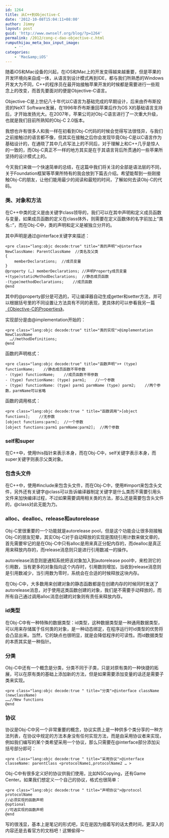 ```yaml
---
id: 1264
title: 从C++到Objective-C
date: '2012-10-08T15:04:11+08:00'
author: Jimmy
layout: post
guid: 'http://www.ownself.org/blog/?p=1264'
permalink: /2012/cong-c-dao-objective-c.html
rumputhijau_meta_box_input_image:
    - ''
categories:
    - 'Mac&amp;iOS'
---
```


随着iOS和Mac设备的兴起，在iOS和Mac上的开发变得越来越重要，但是苹果的开发环境向来自成一体，从语言到设计模式再到IDE，都与我们所熟悉的Windows开发大为不同，C++的程序员在最开始接触苹果开发的时候都是需要进行一些观念上的改变，而首先要面对的便是Objective-C语言。

Objective-C是上世纪八十年代以C语言为基础完成的早期设计，后来由乔布斯投资的NeXT Software发展，在1996年乔布斯重回苹果后作为OS X的基础语言支持后，才开始发扬光大。在2007年，苹果公司对Obj-C语言进行了一次重大升级，也就是我们目前所熟知的Obj-C 2.0版本。

我想也许有很多人和我一样在初看到Obj-C代码的时候会觉得写法很怪异，与我们之前接触过的语言都不像，但其实在接触之后你会发现毕竟Obj-C是以C语言作为基础设计的，在通晓了其中几点写法上的不同后，对于理解上和C++几乎是惊人的一致的，而Obj-C真正不一样的地方其实是在于其语言背后所贯通的一些苹果所坚持的设计模式上的。

今天我们来做一个快速简单的总结，在这篇中我们将关注的全部是语法层的不同，关于Foundation框架等苹果所特有的我会放到下篇去介绍。希望能帮到一些刚接触Obj-C的朋友，让他们能用最少的阅读和最短的时间，了解如何去读Obj-C的代码。

### 类、对象和方法

在C++中类的定义是由关键字class领导的，我们可以在其中声明和定义成员函数与变量，如果成员函数的定义在class体外，则需要在定义函数体的名字前加上“类名::”，而在Obj-C中，类的声明和定义是被独立分开的。

其中声明是通过@interface关键字来描述：

```
<pre class="lang:objc decode:true" title="类的声明">@interface NewClassName: ParentClassName  //类名及父类
{
    memberDeclarations;  //成员变量
}
@property (…) memberDeclarations; //声明Property成员变量
+(type)staticMethodDeclarations;  //静态成员函数
-(type)methodDeclarations;    //成员函数
@end
```

其中的@property部分是可选的，可让编译器自动生成getter和setter方法，并可以根据括号里的不同设置让方法具有不同的表现，更具体的可以参看我另一篇[《Objective-C的Properties》](http://www.ownself.org/blog/2012/objective-c-de-properties.html)。

实现部分是由@implementation开始的：

```
<pre class="lang:objc decode:true" title="类的实现">@implementation NewClassName
  …//methodDefinitions;
@end
```

函数的声明格式：

```
<pre class="lang:objc decode:true" title="函数声明">+ (type) functionName;    //静态成员函数不带参数
- (type) functionName;    //成员函数不带参数
- (type) functionName: (type) parm1;    //一个参数
- (type) functionName: (type) parm1 parmName (type) parm2;    //两个参数，parmName可以省略
```

函数的调用格式：

```
<pre class="lang:objc decode:true " title="函数调用">[object functions];    //无参数
[object functions:parm];  //一个参数
[object functions:parm1 parmName:parm2];  //两个参数
```

### self和super

在C++中，使用this指针来表示本身，而在Obj-C中，self关键字表示本身，而super关键字则表示父类对象。

### 包含头文件

在C++中，使用#include来包含头文件，而在Obj-C中，使用#import来包含头文件，另外还有关键字@class可以告诉编译器制定关键字是什么类而不需要引用头文件来加快编译过程，不过如果需要调用相关类的方法，那么还是需要包含头文件的，@class对此无能为力。

### alloc、dealloc、release和autorelease

Obj-C里很重要的一个功能就是autorelease pool，但是这个功能会让很多刚接触Obj-C的朋友犯晕，其实Obj-C对于自动释放的实现是围绕引用计数来做文章的，首先需要牢记的是在Obj-C中只有alloc是用来真正分配内存的，而dealloc是真正用来释放内存的，而release消息则只是进行引用数减一的操作。

autorelease消息则是通知系统把该对象加入到autorelease pool中，来检测它的引用数，当有更多的对象指向这个内存时，引用数则增加，当收到release消息则是引用数减少，当引用数为零时，系统会在合适的时候释放这块内存。

在Obj-C中，大多数用来创建对象的静态函数都是在创建内存的时候同时发送了autorelease消息，对于使用这类函数创建的对象，我们是不需要手动释放的，而所有自己通过调用alloc消息创建的对象则有责任来释放内存。

### id类型

在Obj-C中有一种特殊的数据类型：id类型，这种数据类型是一种通用数据类型，可以用来存储属于任何类的对象，是一种动态绑定，在程序运行时id类型的优势将会凸显出来。当然，它的缺点也很明显，就是会降低程序的可读性。而id数据类型的本质其实是一种指针。

### 分类

Obj-C中还有一个概念是分类，分类不同于子类，只是对原有类的一种快捷的拓展，可以在原有类的基础上添加新的方法，但是如果需要添加变量的话还是需要子类来实现。

```
<pre class="lang:objc decode:true " title="分类">@interface className (newclassName)
……//New functions
@end
```

### 协议

协议是Obj-C中另一个非常重要的概念，协议实质上是一种供多个类分享的一种方法列表，在协议中规定的方法本身没有任何实现方法，而是由采用协议者来实现，例如我们编写的某个类希望采用一个协议，那么只需要在@interface部分添加尖括号部分即可：

```
<pre class="lang:objc decode:true " title="采用协议">@interface classeName: parentClass <protocolName1,protocolName2 … >
```

Obj-C中有很多定义好的协议供我们使用，比如NSCopying，还有Game Center。如果我们想定义一个自己的协议，格式也很简单：

```
<pre class="lang:objc decode:true " title="声明协议">@protocol protocolName
//必须实现的函数声明
@optional
//可选实现的函数声明
@end
```

写的很浅显，基本上是笔记的形式吧，实在是因为细着写的话太费时间，更深入的内容还是去看官方的文档吧！这懒偷得～